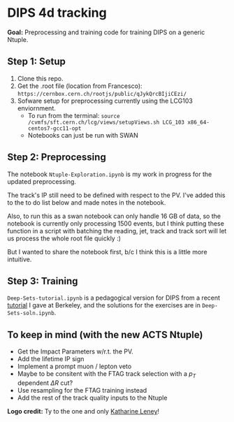 # DIPS 4d tracking

**Goal:** Preprocessing and training code for training DIPS on a generic Ntuple.

## Step 1: Setup

1. Clone this repo.
2. Get the .root file (location from Francesco): `https://cernbox.cern.ch/rootjs/public/qJykQrcBIjiCEzi/`
3. Sofware setup for preprocessing currently using the LCG103 enviornment.
   - To run from the terminal:
     `source /cvmfs/sft.cern.ch/lcg/views/setupViews.sh LCG_103 x86_64-centos7-gcc11-opt`
   - Notebooks can just be run with SWAN

## Step 2: Preprocessing

The notebook `Ntuple-Exploration.ipynb` is my work in progress for the updated preprocessing.

The track's IP still need to be defined with respect to the PV.
I've added this to the to do list below and made notes in the notebook.

Also, to run this as a swan notebook can only handle 16 GB of data, so the notebook is currently only processing 1500 events, but I think putting these function in a script with batching the reading, jet, track and track sort will let us process the whole root file quickly :) 

But I wanted to share the notebook first, b/c I think this is a little more intuitive.

## Step 3: Training

`Deep-Sets-tutorial.ipynb` is a pedagogical version for DIPS from a recent [tutorial]() I gave at Berkeley, and the solutions for the exercises are in `Deep-Sets-soln.ipynb`.

## To keep in mind (with the new ACTS Ntuple)

- Get the Impact Parameters w/r.t. the PV.
- Add the lifetime IP sign
- Implement a prompt muon / lepton veto
- Maybe to be consitent with the FTAG track selection with a $p_T$ dependent $\Delta R$ cut? 
- Use resampling for the FTAG training instead
- Add the rest of the track quality inputs to the Ntuple


**Logo credit:** Ty to the one and only [Katharine Leney](https://twitter.com/PhysicsCakes)!
